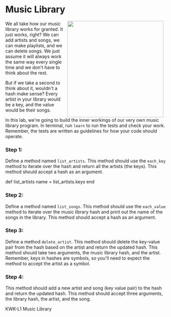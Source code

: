 # Music Library
<img src="https://s3.amazonaws.com/after-school-assets/music.gif" width="300" hspace="10" align="right">

We all take how our music library works for granted. It just works, right? We can add artists and songs, we can make playlists, and we can delete songs. We just assume it will always work the same way every single time and we don't have to think about the rest.

But if we take a second to think about it, wouldn't a hash make sense? Every artist in your library would be a key, and the value would be their songs. 

In this lab, we're going to build the inner workings of our very own music library program. In terminal, run `learn` to run the tests and check your work. Remember, the tests are written as guidelines for how your code should operate.

### Step 1:

Define a method named `list_artists`. This method should use the `each_key` method to iterate over the hash and return all the artists (the keys). This method should accept a hash as an argument.

def list_artists
 name = list_artists.keys
end 
### Step 2:

Define a method named `list_songs`. This method should use the `each_value` method to iterate over the music library hash and print out the name of the songs in the library. This method should accept a hash as an argument.

### Step 3:

Define a method `delete_artist`. This method should delete the key-value pair from the hash based on the artist and return the updated hash. This method should take two arguments, the music library hash, and the artist. Remember, keys in hashes are symbols, so you'll need to expect the method to accept the artist as a symbol. 


### Step 4:

This method should add a new artist and song (key value pair) to the hash and return the updated hash. This method should accept three arguments, the library hash, the artist, and the song.







<p data-visibility='hidden'>KWK-L1 Music Library</p>

